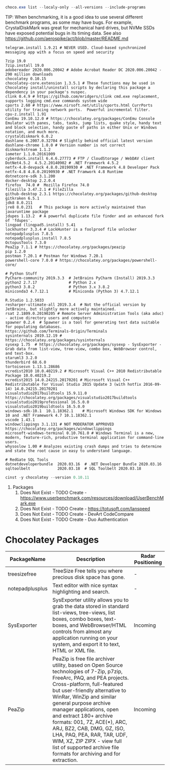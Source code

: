```powershell
choco.exe list --localy-only --all-versions --include-programs
```
TIP: When benchmarking, it is a good idea to use several different benchmark programs, as some may have bugs. For example, CrystalDiskMark was great for mechanical hard drives, but NVMe SSDs have exposed potential bugs in its timing data. See also https://github.com/aerospike/act/blob/master/README.md

    telegram.install 1.9.21 # NEVER USED. Cloud-based synchronized messaging app with a focus on speed and security
    
    7zip 19.0
    7zip.install 19.0
    adobereader 2020.006.20042 # Adobe Acrobat Reader DC 2020.006.20042 - 290 million downloads
    chocolatey 0.10.15
    chocolatey-core.extension 1.3.5.1 # These functions may be used in Chocolatey install/uninstall scripts by declaring this package a dependency in your package's nuspec.
    clink 0.4.9 # https://github.com/mridgers/clink cmd.exe replacement, supports logging cmd.exe commands system wide
    cports 2.60 # https://www.nirsoft.net/utils/cports.html CurrPorts utility for tracing network ports.  Powerful incremental filter.
    cpu-z.install 1.91
    ConEmu 19.10.12.0 # https://chocolatey.org/packages/ConEmu Console Emulator with panes, tabs, tasks, jump lists, quake style, handy text and block selection, handy paste of paths in either Unix or Windows notation, and much more.
    crystaldiskmark 6.0.2
    dashlane 6.2007.0.32704 # Slightly behind official latest version
    dashlane-chrome 1.0.0 # Version number is not correct
    diskmarkstream 1.1.2
    iometer 1.1.0.20161009
    cyberduck.install 6.4.6.27773 # FTP / CloudStorage / WebDAV client
    DotNet4.5.2  4.5.2.20140902 # .NET Framework 4.5.2
    netfx-4.8-devpack 4.8.0.20190930 # .NET Framework 4.8 Developer Pack
    netfx-4.8 4.8.0.20190930 # .NET Framwork 4.8 Runtime
    dotnetcore-sdk 3.1.200
    docker-desktop 2.2.0.4
    firefox  74.0 #  Mozilla Firefox 74.0
    filezilla 3.47.2.1 # FileZilla
    github-desktop 2.3.1 https://chocolatey.org/packages/github-desktop
    gitkraken 6.5.1
    jdk8 8.0.211
    jre8 8.0.231   # This package is more actively maintained than javaruntime package
    jdupes 1.13.2  # A powerful duplicate file finder and an enhanced fork of 'fdupes'.
    linqpad (linqpad5.install) 5.41
    lockhunter 3.3.4 # LockHunter is a foolproof file unlocker
    notepadplusplus 7.8.5
    notepadplusplus.install 7.8.5
    OctopusTools 7.3.0
    PeaZip 7.1.1 # https://chocolatey.org/packages/peazip
    pip 1.2.0
    postman 7.20.1 # Postman for Windows 7.20.1
    powershell-core 7.0.0 # https://chocolatey.org/packages/powershell-core/
    
    # Python Stuff
    PyCharm-community 2019.3.3  # JetBrains PyCharm (Install) 2019.3.3
    python2 2.7.17              # Python 2.x
    python3 3.8.2               # Python 3.x 3.8.2
    miniconda3 4.7.12.1         # Miniconda (Python 3) 4.7.12.1
    
    R.Studio 1.2.5033
    resharper-ultimate-all 2019.3.4  # Not the official version by JetBrains, but slightly more actively maintained.
    rsat 2.1809.0.20190205 # Remote Server Administration Tools (aka aduc) - active directory users and computers
    spawner 0.2.4  # Spawner is a tool for generating test data suitable for populating databases.
    https://github.com/Terminals-Origin/Terminals
    sysinternals 2019.12.19 #  https://chocolatey.org/packages/sysinternals
    sysexp 1.75  # https://chocolatey.org/packages/sysexp - SysExporter - Grab data from list-view, tree-view, combo box, WebBrowser control, and text-box.
    staruml3 3.2.0
    thunderbird 68.6.0
    tortoisesvn 1.13.1.28686
    vcredist2010 10.0.40219.2 # Microsoft Visual C++ 2010 Redistributable Package 10.0.40219.2
    vcredist2015 14.0.24215.20170201 # Microsoft Visual C++ Redistributable for Visual Studio 2015 Update 3 (with hotfix 2016-09-14) 14.0.24215.20170201
    visualstudio2017buildtools 15.9.11.0 https://chocolatey.org/packages/visualstudio2017buildtools
    visualstudio2019professional 16.5.0.0
    visualstudio2019buildtools 16.5.0.0
    windows-sdk-10.1  10.1.18362.1    # Microsoft Windows SDK for Windows 10 and .NET Framework 4.7 10.1.18362.1
    vscode 1.43.1
    windowclippings 3.1.131 # NOT MODERATOR APPROVED https://chocolatey.org/packages/windowclippings
    microsoft-windows-terminal 0.10.761.0 # Windows Terminal is a new, modern, feature-rich, productive terminal application for command-line users. 
    whysoslow 1.00 # Analyzes existing crash dumps and tries to determine and state the root cause in easy to understand language.
    
    # RedGate SQL Tools
    dotnetdeveloperbundle  2020.03.16  # .NET Developer Bundle 2020.03.16
    sqltoolbelt            2020.03.18  # SQL Toolbelt 2020.03.18
```powershell
cinst -y chocolatey --version 0.10.11
```


1. Packages
   1. Does Not Exist - TODO Create - https://www.userbenchmark.com/resources/download/UserBenchMark.exe
   2. Does Not Exist - TODO Create - https://totusoft.com/lanspeed
   3. Does Not Exist - TODO Create - DevArt CodeCompare
   4. Does Not Exist - TODO Create - Duo Authentication
   
# Chocolatey Packages
| PackageName | Description | Radar Positioning |
| ----------- | ----------- | ----------------- |
| treesizefree | TreeSize Free tells you where precious disk space has gone. | - |
| notepadplusplus | Text editor with nice syntax highlighting and search. | - |
| SysExporter | SysExporter utility allows you to grab the data stored in standard list-views, tree-views, list boxes, combo boxes, text-boxes, and WebBrowser/HTML controls from almost any application running on your system, and export it to text, HTML or XML file. | Incoming |
| PeaZip | PeaZip is free file archiver utility, based on Open Source technologies of 7-Zip, p7zip, FreeArc, PAQ, and PEA projects.<br/>Cross-platform, full-featured but user-friendly alternative to WinRar, WinZip and similar general purpose archive manager applications, open and extract 180+ archive formats: 001, 7Z, ACE(\*), ARC, ARJ, BZ2, CAB, DMG, GZ, ISO, LHA, PAQ, PEA, RAR, TAR, UDF, WIM, XZ, ZIP ZIPX - view full list of supported archive file formats for archiving and for extraction. | Incoming |
